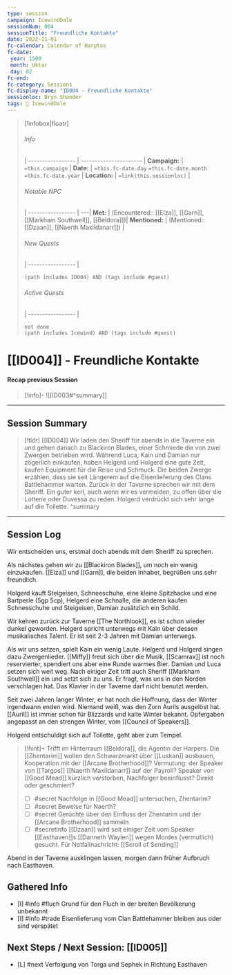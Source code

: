 ```yaml
---
type: session
campaign: IcewindDale
sessionNum: 004
sessionTitle: "Freundliche Kontakte"
date: 2022-11-01
fc-calendar: Calendar of Harptos
fc-date:
 year: 1500
 month: Uktar
 day: 02
fc-end:
fc-category: Sessions
fc-display-name: "ID004 - Freundliche Kontakte"
sessionloc: Bryn Shander
tags: 📅 IcewindDale
---
```

>[!infobox|floatr]
>###### Info
>  |
 > ----------------- | ---------------------- |
> **Campaign:** | `=this.campaign` |
> **Date:** | `=this.fc-date.day` `=this.fc-date.month` `=this.fc-date.year` |
> **Location:** | `=link(this.sessionloc)` |
> ###### Notable NPC
>  |
 > ----------------- | ---|
 > **Met:** | (Encountered:: [[Elza]], [[Garn]], [[Markham Southwell]], [[Beldora]])|
 > **Mentioned:** | (Mentioned:: [[Dzaan]], [[Naerth Maxildanarr]]) |
 > ###### New Quests
>  |
 > ----------------- | 
 > ```tasks
 > (path includes ID004) AND (tags include #quest)
 > ```
 >###### Active Quests
>  |
 > ----------------- | 
 > ```tasks
 > not done
 > (path includes Icewind) AND (tags include #quest)
 > ```
# [[ID004]] - Freundliche Kontakte
#### Recap previous Session
>[!info]-
![[ID003#^summary]]

---

## Session Summary
> [!tldr] [[ID004]]
> Wir laden den Sheriff für abends in die Taverne ein und gehen danach zu Blackiron Blades, einer Schmiede die von zwei Zwergen betrieben wird. Während Luca, Kain und Damian nur zögerlich einkaufen, haben Helgerd und Holgerd eine gute Zeit, kaufen Equipment für die Reise und Schmuck. Die beiden Zwerge erzählen, dass sie seit Längerem auf die Eisenlieferung des Clans Battlehammer warten.
> Zurück in der Taverne sprechen wir mit dem Sheriff. Ein guter kerl, auch wenn wir es vermeiden, zu offen über die Lotterie oder Duvessa zu reden.
>Holgerd verdrückt sich sehr lange auf die Toilette.
> ^summary
---

## Session Log
Wir entscheiden uns, erstmal doch abends mit dem Sheriff zu sprechen.

Als nächstes gehen wir zu [[Blackiron Blades]], um noch ein wenig einzukaufen.
[[Elza]] und [[Garn]], die beiden Inhaber, begrüßen uns sehr freundlich.

Holgerd kauft Steigeisen, Schneeschuhe, eine kleine Spitzhacke und eine Bartperle (5gp 5cp), Helgerd eine Schnalle, die anderen kaufen Schneeschuhe und Steigeisen, Damian zusätzlich ein Schild.

Wir kehren zurück zur Taverne [[The Northlook]], es ist schon wieder dunkel geworden.
Helgerd spricht unterwegs mit Kain über dessen musikalisches Talent. Er ist seit 2-3 Jahren mit Damian unterwegs.

Als wir uns setzen, spielt Kain ein wenig Laute. Helgerd und Holgerd singen dazu Zwergenlieder. [[Miffy]] freut sich über die Musik, [[Scamrax]] ist noch reservierter, spendiert uns aber eine Runde warmes Bier. Damian und Luca setzen sich weit weg. Nach einiger Zeit tritt auch Sheriff [[Markham Southwell]] ein und setzt sich zu uns. Er fragt, was uns in den Norden verschlagen hat.
Das Klavier in der Taverne darf nicht benutzt werden.

Seit zwei Jahren langer Winter, er hat noch die Hoffnung, dass der Winter irgendwann enden wird. Niemand weiß, was den Zorn Aurils ausgelöst hat. [[Auril]] ist immer schon für Blizzards und kalte Winter bekannt. 
Opfergaben angepasst an den strengen Winter, vom [[Council of Speakers]]. 

Holgerd entschuldigt sich auf Toilette, geht aber zum Tempel. 

>[!hint]+ 
>Trifft im Hinterraum [[Beldora]], die Agentin der Harpers.
Die [[Zhentarim]] wollen den Schwarzmarkt über [[Luskan]] ausbauen, Kooperation mit der [[Arcane Brotherhood]]?
Vermutung: der Speaker von [[Targos]] [[Naerth Maxildanarr]] auf der Payroll?
Speaker von [[Good Mead]] kürzlich verstorben, Nachfolger beeinflusst? Direkt oder geschmiert?
>- [ ] #secret Nachfolge in [[Good Mead]] untersuchen, Zhentarim?
>- [ ] #secret Beweise für Naerth?
>- [ ] #secret Gerüchte über den Einfluss der Zhentarim und der [[Arcane Brotherhood]] sammeln
>- [ ] #secretinfo [[Dzaan]] wird seit einiger Zeit vom Speaker [[Easthaven]]s [[Danneth Waylen]] wegen Mordes (vermutlich) gesucht. Für Notfallnachricht: [[Scroll of Sending]]

Abend in der Taverne ausklingen lassen, morgen dann früher Aufbruch nach Easthaven.

## Gathered Info
- [I] #info #fluch Grund für den Fluch in der breiten Bevölkerung unbekannt
- [I] #info #trade Eisenlieferung vom Clan Battlehammer bleiben aus oder sind verspätet

## Next Steps / Next Session: [[ID005]]
- [L] #next Verfolgung von Torga und Sephek in Richtung Easthaven